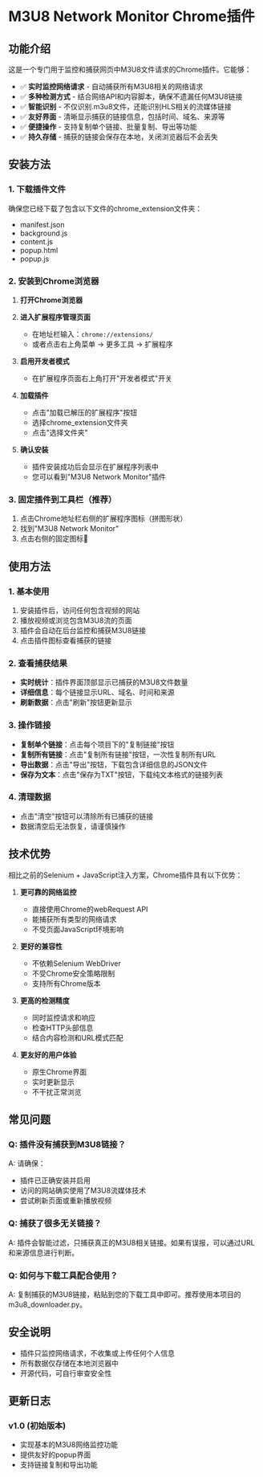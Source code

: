 # M3U8 Network Monitor Chrome插件

## 功能介绍

这是一个专门用于监控和捕获网页中M3U8文件请求的Chrome插件。它能够：

- ✅ **实时监控网络请求** - 自动捕获所有M3U8相关的网络请求
- ✅ **多种检测方式** - 结合网络API和内容脚本，确保不遗漏任何M3U8链接
- ✅ **智能识别** - 不仅识别.m3u8文件，还能识别HLS相关的流媒体链接
- ✅ **友好界面** - 清晰显示捕获的链接信息，包括时间、域名、来源等
- ✅ **便捷操作** - 支持复制单个链接、批量复制、导出等功能
- ✅ **持久存储** - 捕获的链接会保存在本地，关闭浏览器后不会丢失

## 安装方法

### 1. 下载插件文件
确保您已经下载了包含以下文件的chrome_extension文件夹：
- manifest.json
- background.js
- content.js
- popup.html
- popup.js

### 2. 安装到Chrome浏览器

1. **打开Chrome浏览器**

2. **进入扩展程序管理页面**
   - 在地址栏输入：`chrome://extensions/`
   - 或者点击右上角菜单 → 更多工具 → 扩展程序

3. **启用开发者模式**
   - 在扩展程序页面右上角打开"开发者模式"开关

4. **加载插件**
   - 点击"加载已解压的扩展程序"按钮
   - 选择chrome_extension文件夹
   - 点击"选择文件夹"

5. **确认安装**
   - 插件安装成功后会显示在扩展程序列表中
   - 您可以看到"M3U8 Network Monitor"插件

### 3. 固定插件到工具栏（推荐）

1. 点击Chrome地址栏右侧的扩展程序图标（拼图形状）
2. 找到"M3U8 Network Monitor"
3. 点击右侧的固定图标📌

## 使用方法

### 1. 基本使用
1. 安装插件后，访问任何包含视频的网站
2. 播放视频或浏览包含M3U8流的页面
3. 插件会自动在后台监控和捕获M3U8链接
4. 点击插件图标查看捕获的链接

### 2. 查看捕获结果
- **实时统计**：插件界面顶部显示已捕获的M3U8文件数量
- **详细信息**：每个链接显示URL、域名、时间和来源
- **刷新数据**：点击"刷新"按钮更新显示

### 3. 操作链接
- **复制单个链接**：点击每个项目下的"复制链接"按钮
- **复制所有链接**：点击"复制所有链接"按钮，一次性复制所有URL
- **导出数据**：点击"导出"按钮，下载包含详细信息的JSON文件
- **保存为文本**：点击"保存为TXT"按钮，下载纯文本格式的链接列表

### 4. 清理数据
- 点击"清空"按钮可以清除所有已捕获的链接
- 数据清空后无法恢复，请谨慎操作

## 技术优势

相比之前的Selenium + JavaScript注入方案，Chrome插件具有以下优势：

1. **更可靠的网络监控**
   - 直接使用Chrome的webRequest API
   - 能捕获所有类型的网络请求
   - 不受页面JavaScript环境影响

2. **更好的兼容性**
   - 不依赖Selenium WebDriver
   - 不受Chrome安全策略限制
   - 支持所有Chrome版本

3. **更高的检测精度**
   - 同时监控请求和响应
   - 检查HTTP头部信息
   - 结合内容检测和URL模式匹配

4. **更友好的用户体验**
   - 原生Chrome界面
   - 实时更新显示
   - 不干扰正常浏览

## 常见问题

### Q: 插件没有捕获到M3U8链接？
A: 请确保：
- 插件已正确安装并启用
- 访问的网站确实使用了M3U8流媒体技术
- 尝试刷新页面或重新播放视频

### Q: 捕获了很多无关链接？
A: 插件会智能过滤，只捕获真正的M3U8相关链接。如果有误报，可以通过URL和来源信息进行判断。

### Q: 如何与下载工具配合使用？
A: 复制捕获的M3U8链接，粘贴到您的下载工具中即可。推荐使用本项目的m3u8_downloader.py。

## 安全说明

- 插件只监控网络请求，不收集或上传任何个人信息
- 所有数据仅存储在本地浏览器中
- 开源代码，可自行审查安全性

## 更新日志

### v1.0 (初始版本)
- 实现基本的M3U8网络监控功能
- 提供友好的popup界面
- 支持链接复制和导出功能